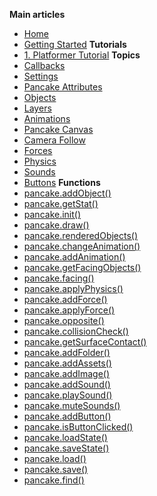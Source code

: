 **Main articles**
  - [Home](http://mightypancake.games)
  - [Getting Started](http://mightypancake.games/#/tutorials/Getting_Started)
**Tutorials**
  - [1. Platformer Tutorial](http://mightypancake.games/#/tutorials/platformer)
**Topics**
  - [Callbacks](http://mightypancake.games/#/documentation/topics/callbacks)
  - [Settings](http://mightypancake.games/#/documentation/topics/settings)
  - [Pancake Attributes](http://mightypancake.games/#/documentation/topics/pancake_attributes)
  - [Objects](http://mightypancake.games/#/documentation/topics/objects)
  - [Layers](http://mightypancake.games/#/documentation/topics/layers)
  - [Animations](http://mightypancake.games/#/documentation/topics/animations)
  - [Pancake Canvas](http://mightypancake.games/#/documentation/topics/pancake_canvas)
  - [Camera Follow](http://mightypancake.games/#/documentation/topics/camera_follow)
  - [Forces](http://mightypancake.games/#/documentation/topics/forces)
  - [Physics](http://mightypancake.games/#/documentation/topics/physics)
  - [Sounds](http://mightypancake.games/#/documentation/topics/sounds)
  - [Buttons](http://mightypancake.games/#/documentation/topics/buttons)
**Functions**
  - [pancake.addObject()](http://mightypancake.games/#/documentation/functions/pancake.addObject())
  - [pancake.getStat()](http://mightypancake.games/#/documentation/functions/pancake.getStat())
  - [pancake.init()](http://mightypancake.games/#/documentation/functions/pancake.init())
  - [pancake.draw()](http://mightypancake.games/#/documentation/functions/pancake.draw())
  - [pancake.renderedObjects()](http://mightypancake.games/#/documentation/functions/pancake.renderedObjects())
  - [pancake.changeAnimation()](http://mightypancake.games/#/documentation/functions/pancake.changeAnimation())
  - [pancake.addAnimation()](http://mightypancake.games/#/documentation/functions/pancake.addAnimation())
  - [pancake.getFacingObjects()](http://mightypancake.games/#/documentation/functions/pancake.getFacingObjects())
  - [pancake.facing()](http://mightypancake.games/#/documentation/functions/pancake.facing())
  - [pancake.applyPhysics()](http://mightypancake.games/#/documentation/functions/pancake.applyPhysics())
  - [pancake.addForce()](http://mightypancake.games/#/documentation/functions/pancake.addForce())
  - [pancake.applyForce()](http://mightypancake.games/#/documentation/functions/pancake.applyForce())
  - [pancake.opposite()](http://mightypancake.games/#/documentation/functions/pancake.opposite())
  - [pancake.collisionCheck()](http://mightypancake.games/#/documentation/functions/pancake.collisionCheck())
  - [pancake.getSurfaceContact()](http://mightypancake.games/#/documentation/functions/pancake.getSurfaceContact())
  - [pancake.addFolder()](http://mightypancake.games/#/documentation/functions/pancake.addFolder())
  - [pancake.addAssets()](http://mightypancake.games/#/documentation/functions/pancake.addAssets())
  - [pancake.addImage()](http://mightypancake.games/#/documentation/functions/pancake.addImage())
  - [pancake.addSound()](http://mightypancake.games/#/documentation/functions/pancake.addSound())
  - [pancake.playSound()](http://mightypancake.games/#/documentation/functions/pancake.playSound())
  - [pancake.muteSounds()](http://mightypancake.games/#/documentation/functions/pancake.playSound())
  - [pancake.addButton()](http://mightypancake.games/#/documentation/functions/pancake.addButton())
  - [pancake.isButtonClicked()](http://mightypancake.games/#/documentation/functions/pancake.isButtonClicked())
  - [pancake.loadState()](http://mightypancake.games/#/documentation/functions/pancake.loadState())
  - [pancake.saveState()](http://mightypancake.games/#/documentation/functions/pancake.saveState())
  - [pancake.load()](http://mightypancake.games/#/documentation/functions/pancake.load())
  - [pancake.save()](http://mightypancake.games/#/documentation/functions/pancake.save())
  - [pancake.find()](http://mightypancake.games/#/documentation/functions/pancake.find())
